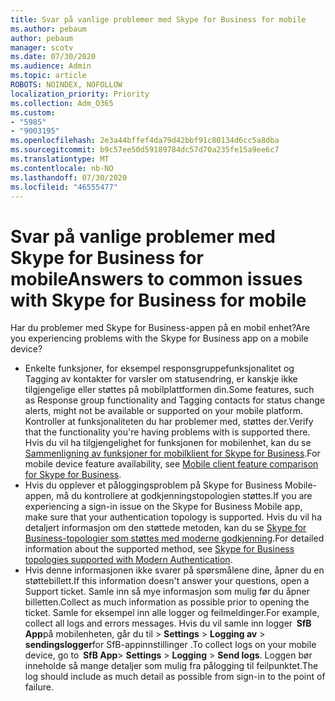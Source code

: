 ```yaml
---
title: Svar på vanlige problemer med Skype for Business for mobile
ms.author: pebaum
author: pebaum
manager: scotv
ms.date: 07/30/2020
ms.audience: Admin
ms.topic: article
ROBOTS: NOINDEX, NOFOLLOW
localization_priority: Priority
ms.collection: Adm_O365
ms.custom:
- "5985"
- "9003195"
ms.openlocfilehash: 2e3a44bffef4da79d42bbf91c80134d6cc5a8dba
ms.sourcegitcommit: b9c57ee50d59189784dc57d70a235fe15a9ee6c7
ms.translationtype: MT
ms.contentlocale: nb-NO
ms.lasthandoff: 07/30/2020
ms.locfileid: "46555477"
---
```

# <a name="answers-to-common-issues-with-skype-for-business-for-mobile"></a><span data-ttu-id="07c51-102">Svar på vanlige problemer med Skype for Business for mobile</span><span class="sxs-lookup"><span data-stu-id="07c51-102">Answers to common issues with Skype for Business for mobile</span></span>

<span data-ttu-id="07c51-103">Har du problemer med Skype for Business-appen på en mobil enhet?</span><span class="sxs-lookup"><span data-stu-id="07c51-103">Are you experiencing problems with the Skype for Business app on a mobile device?</span></span>

- <span data-ttu-id="07c51-104">Enkelte funksjoner, for eksempel responsgruppefunksjonalitet og Tagging av kontakter for varsler om statusendring, er kanskje ikke tilgjengelige eller støttes på mobilplattformen din.</span><span class="sxs-lookup"><span data-stu-id="07c51-104">Some features, such as Response group functionality and Tagging contacts for status change alerts, might not be available or supported on your mobile platform.</span></span> <span data-ttu-id="07c51-105">Kontroller at funksjonaliteten du har problemer med, støttes der.</span><span class="sxs-lookup"><span data-stu-id="07c51-105">Verify that the functionality you're having problems with is supported there.</span></span> <span data-ttu-id="07c51-106">Hvis du vil ha tilgjengelighet for funksjonen for mobilenhet, kan du se [Sammenligning av funksjoner for mobilklient for Skype for Business](https://technet.microsoft.com/library/Dn951412.aspx).</span><span class="sxs-lookup"><span data-stu-id="07c51-106">For mobile device feature availability, see [Mobile client feature comparison for Skype for Business](https://technet.microsoft.com/library/Dn951412.aspx).</span></span>
- <span data-ttu-id="07c51-107">Hvis du opplever et påloggingsproblem på Skype for Business Mobile-appen, må du kontrollere at godkjenningstopologien støttes.</span><span class="sxs-lookup"><span data-stu-id="07c51-107">If you are experiencing a sign-in issue on the Skype for Business Mobile app, make sure that your authentication topology is supported.</span></span> <span data-ttu-id="07c51-108">Hvis du vil ha detaljert informasjon om den støttede metoden, kan du se [Skype for Business-topologier som støttes med moderne godkjenning](https://docs.microsoft.com/skypeforbusiness/plan-your-deployment/modern-authentication/topologies-supported).</span><span class="sxs-lookup"><span data-stu-id="07c51-108">For detailed information about the supported method, see [Skype for Business topologies supported with Modern Authentication](https://docs.microsoft.com/skypeforbusiness/plan-your-deployment/modern-authentication/topologies-supported).</span></span>  
- <span data-ttu-id="07c51-109">Hvis denne informasjonen ikke svarer på spørsmålene dine, åpner du en støttebillett.</span><span class="sxs-lookup"><span data-stu-id="07c51-109">If this information doesn't answer your questions, open a Support ticket.</span></span> <span data-ttu-id="07c51-110">Samle inn så mye informasjon som mulig før du åpner billetten.</span><span class="sxs-lookup"><span data-stu-id="07c51-110">Collect as much information as possible prior to opening the ticket.</span></span> <span data-ttu-id="07c51-111">Samle for eksempel inn alle logger og feilmeldinger.</span><span class="sxs-lookup"><span data-stu-id="07c51-111">For example, collect all logs and errors messages.</span></span> <span data-ttu-id="07c51-112">Hvis du vil samle inn logger  **SfB App**på mobilenheten, går du til >   **Settings**  >   **Logging av**  >   **sendingslogger**for SfB-appinnstillinger .</span><span class="sxs-lookup"><span data-stu-id="07c51-112">To collect logs on your mobile device, go to  **SfB App**>  **Settings** >  **Logging** >  **Send logs**.</span></span> <span data-ttu-id="07c51-113">Loggen bør inneholde så mange detaljer som mulig fra pålogging til feilpunktet.</span><span class="sxs-lookup"><span data-stu-id="07c51-113">The log should include as much detail as possible from sign-in to the point of failure.</span></span>

